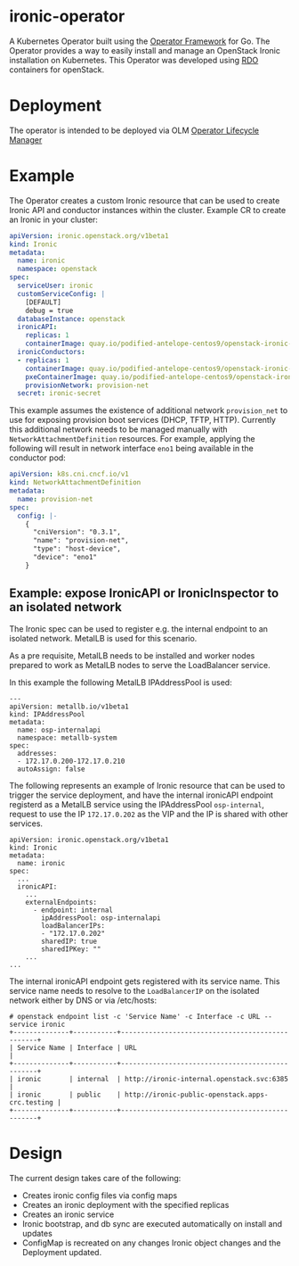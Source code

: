# ironic-operator
A Kubernetes Operator built using the [Operator Framework](https://github.com/operator-framework) for Go. The Operator provides a way to easily install and manage an OpenStack Ironic installation
on Kubernetes. This Operator was developed using [RDO](https://www.rdoproject.org/) containers for openStack.

# Deployment

The operator is intended to be deployed via OLM [Operator Lifecycle Manager](https://github.com/operator-framework/operator-lifecycle-manager)

# Example

The Operator creates a custom Ironic resource that can be used to create Ironic
API and conductor instances within the cluster. Example CR to create an Ironic
in your cluster:

```yaml
apiVersion: ironic.openstack.org/v1beta1
kind: Ironic
metadata:
  name: ironic
  namespace: openstack
spec:
  serviceUser: ironic
  customServiceConfig: |
    [DEFAULT]
    debug = true
  databaseInstance: openstack
  ironicAPI:
    replicas: 1
    containerImage: quay.io/podified-antelope-centos9/openstack-ironic-api:current-podified
  ironicConductors:
  - replicas: 1
    containerImage: quay.io/podified-antelope-centos9/openstack-ironic-conductor:current-podified
    pxeContainerImage: quay.io/podified-antelope-centos9/openstack-ironic-pxe:current-podified
    provisionNetwork: provision-net
  secret: ironic-secret
```

This example assumes the existence of additional network `provision_net` to use
for exposing provision boot services (DHCP, TFTP, HTTP). Currently this
additional network needs to be managed manually with
`NetworkAttachmentDefinition` resources. For example, applying the following
will result in network interface `eno1` being available in the conductor pod:

```yaml
apiVersion: k8s.cni.cncf.io/v1
kind: NetworkAttachmentDefinition
metadata:
  name: provision-net
spec:
  config: |-
    {
      "cniVersion": "0.3.1",
      "name": "provision-net",
      "type": "host-device",
      "device": "eno1"
    }
```

## Example: expose IronicAPI or IronicInspector to an isolated network

The Ironic spec can be used to register e.g. the internal endpoint to
an isolated network. MetalLB is used for this scenario.

As a pre requisite, MetalLB needs to be installed and worker nodes
prepared to work as MetalLB nodes to serve the LoadBalancer service.

In this example the following MetalLB IPAddressPool is used:

```
---
apiVersion: metallb.io/v1beta1
kind: IPAddressPool
metadata:
  name: osp-internalapi
  namespace: metallb-system
spec:
  addresses:
  - 172.17.0.200-172.17.0.210
  autoAssign: false
```

The following represents an example of Ironic resource that can be used
to trigger the service deployment, and have the internal ironicAPI endpoint
registerd as a MetalLB service using the IPAddressPool `osp-internal`,
request to use the IP `172.17.0.202` as the VIP and the IP is shared with
other services.

```
apiVersion: ironic.openstack.org/v1beta1
kind: Ironic
metadata:
  name: ironic
spec:
  ...
  ironicAPI:
    ...
    externalEndpoints:
      - endpoint: internal
        ipAddressPool: osp-internalapi
        loadBalancerIPs:
        - "172.17.0.202"
        sharedIP: true
        sharedIPKey: ""
    ...
...
```

The internal ironicAPI endpoint gets registered with its service name. This
service name needs to resolve to the `LoadBalancerIP` on the isolated network
either by DNS or via /etc/hosts:

```
# openstack endpoint list -c 'Service Name' -c Interface -c URL --service ironic
+--------------+-----------+-------------------------------------------------+
| Service Name | Interface | URL                                             |
+--------------+-----------+-------------------------------------------------+
| ironic       | internal  | http://ironic-internal.openstack.svc:6385       |
| ironic       | public    | http://ironic-public-openstack.apps-crc.testing |
+--------------+-----------+-------------------------------------------------+
```

# Design
The current design takes care of the following:

- Creates ironic config files via config maps
- Creates an ironic deployment with the specified replicas
- Creates an ironic service
- Ironic bootstrap, and db sync are executed automatically on install and updates
- ConfigMap is recreated on any changes Ironic object changes and the Deployment updated.
